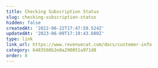 ```yaml
---
title: Checking Subscription Status
slug: checking-subscription-status
hidden: false
createdAt: '2022-06-22T17:47:59.524Z'
updatedAt: '2023-06-09T17:19:43.600Z'
type: link
link_url: https://www.revenuecat.com/docs/customer-info
category: 6483560b2e0a290051a971d8
order: 8
---
```

